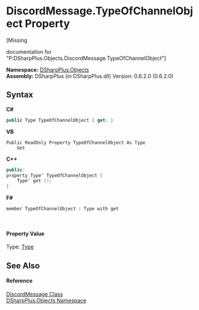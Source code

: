 # DiscordMessage.TypeOfChannelObject Property 
 

\[Missing <summary> documentation for "P:DSharpPlus.Objects.DiscordMessage.TypeOfChannelObject"\]

**Namespace:**&nbsp;<a href="b70db947-75ff-488f-5245-350c6ca1e522">DSharpPlus.Objects</a><br />**Assembly:**&nbsp;DSharpPlus (in DSharpPlus.dll) Version: 0.6.2.0 (0.6.2.0)

## Syntax

**C#**<br />
``` C#
public Type TypeOfChannelObject { get; }
```

**VB**<br />
``` VB
Public ReadOnly Property TypeOfChannelObject As Type
	Get
```

**C++**<br />
``` C++
public:
property Type^ TypeOfChannelObject {
	Type^ get ();
}
```

**F#**<br />
``` F#
member TypeOfChannelObject : Type with get

```

<br />

#### Property Value
Type: <a href="http://msdn2.microsoft.com/en-us/library/42892f65" target="_blank">Type</a>

## See Also


#### Reference
<a href="624f2cf1-a9bc-96bc-c884-33ba518d0b5d">DiscordMessage Class</a><br /><a href="b70db947-75ff-488f-5245-350c6ca1e522">DSharpPlus.Objects Namespace</a><br />